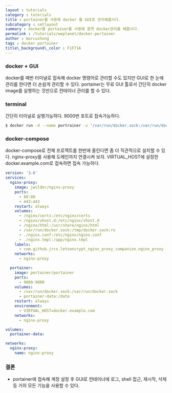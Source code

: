 ```yaml
---
layout : tutorials
category : tutorials
title : portainer를 사용해 docker 를 GUI로 관리해봅시다.
subcategory : setlayout
summary : docker를 portainer를 사용해 원격 docker관리를 해봅시다.
permalink : /tutorials/weplanet/docker-portainer
author : marcushong
tags : docker portainer
title\_background\_color : F1F71A
---
```


### docker + GUI
docker를 매번 터미널로 접속해 docker 명령어로 관리할 수도 있지만 GUI로 한 눈에 관리를 한다면 더 손쉽게 관리할 수 있다.
portainer는 무료 GUI 툴로서 간단히 docker image를 실행하는 것만으로 컨테이너 관리를 할 수 있다. 

### terminal
간단히 터미널로 실행가능하다. 9000번 포트로 접속가능하다.
```bash
$ docker run -d --name portrainer -v '/var/run/docker.sock:/var/run/docker.sock' -p 9000:9000 portainer/portainer:arm
```

### docker-compose
docker-compose로 전체 프로젝트를 한번에 올린다면 좀 더 직관적으로 설치할 수 있다.
nginx-proxy를 사용해 도메인까지 연결시켜 보자.
VIRTUAL_HOST에 설정한 docker.example.com로 접속하면 접속 가능하다.
 
```yaml
version: '3.6'
services:
  nginx-proxy:
    image: jwilder/nginx-proxy
    ports:
      - 80:80
      - 443:443
    restart: always
    volumes:
      - /nginx/certs:/etc/nginx/certs
      - /nginx/vhost.d:/etc/nginx/vhost.d
      - /nginx/html:/usr/share/nginx/html
      - /var/run/docker.sock:/tmp/docker.sock:ro
      - ./nginx.conf:/etc/nginx/nginx.conf
      - ./nginx.tmpl:/app/nginx.tmpl
    labels:
      - com.github.jrcs.letsencrypt_nginx_proxy_companion.nginx_proxy
    networks:
      - nginx-proxy

  portainer:
    image: portainer/portainer
    ports:
      - 9000:9000
    volumes:
      - /var/run/docker.sock:/var/run/docker.sock
      - portainer-data:/data
    restart: always
    environment:
      - VIRTUAL_HOST=docker.example.com
    networks:
      - nginx-proxy

volumes:
  portainer-data:

networks:
  nginx-proxy:
    name: nginx-proxy

```

### 결론
* portainer에 접속해 계정 설정 후 GUI로 컨테이너에 로그, shell 접근, 재시작, 삭제등 거의 모든 기능을 사용할 수 있다.
